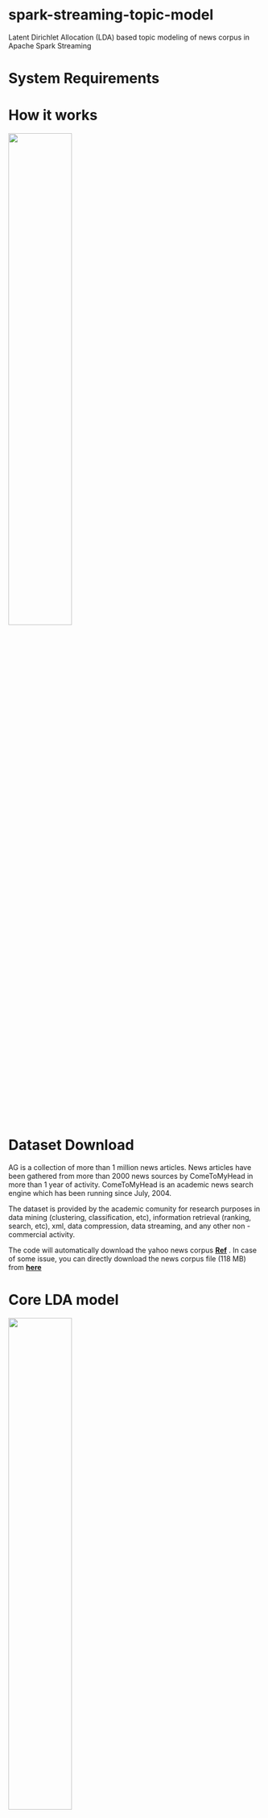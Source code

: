 # spark-streaming-topic-model
Latent Dirichlet Allocation (LDA) based topic modeling of news corpus in Apache Spark Streaming

# System Requirements

# How it works
<img src="https://cloud.githubusercontent.com/assets/9861437/19377220/fd0d83b4-9201-11e6-96b2-759b04dd0409.png" height="50%" width="50%"/>

# Dataset Download
AG is a collection of more than 1 million news articles. News articles have been gathered from more than 2000  news sources by ComeToMyHead in more than 1 year of activity. ComeToMyHead is an academic news search engine which has been running since July, 2004. 

The dataset is provided by the academic comunity for research purposes in data mining (clustering, classification, etc), information retrieval (ranking, search, etc), xml, data compression, data streaming, and any other non - commercial activity.

The code will automatically download the yahoo news corpus [**Ref**](https://www.di.unipi.it/~gulli/AG_corpus_of_news_articles.html) . In case of some issue, you can directly download the news corpus file (118 MB) from [**here**](https://www.di.unipi.it/~gulli/newsSpace.bz2)

# Core LDA model
<img src="https://cloud.githubusercontent.com/assets/9861437/19376470/b4ee8a48-91fb-11e6-87c6-30c36a4e485e.jpg" height="50%" width="50%"/>

# Online LDA with minibatch processing in Apache Spark
<img src="https://cloud.githubusercontent.com/assets/9861437/19376476/bba1fd5c-91fb-11e6-8bfd-8b826b4298d8.png" height="50%" width="50%"/>

# REF
- http://www.slideshare.net/AlexMinnaar1/vstextbythebay
- http://spark.apache.org/docs/latest/mllib-clustering.html
